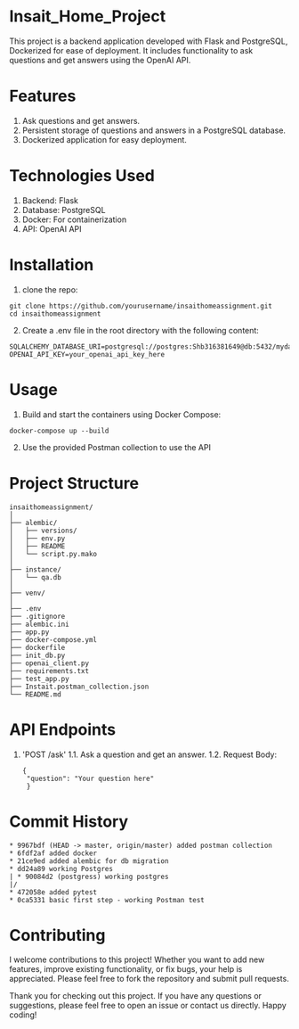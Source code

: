 # Insait_Home_Project
This project is a backend application developed with Flask and PostgreSQL, Dockerized for ease of deployment. It includes functionality to ask questions and get answers using the OpenAI API.

# Features
1. Ask questions and get answers.
2. Persistent storage of questions and answers in a PostgreSQL database.
3. Dockerized application for easy deployment.

# Technologies Used
1. Backend: Flask
2. Database: PostgreSQL
3. Docker: For containerization
4. API: OpenAI API

# Installation
1. clone the repo:
```
git clone https://github.com/yourusername/insaithomeassignment.git
cd insaithomeassignment
```
2. Create a .env file in the root directory with the following content:
```
SQLALCHEMY_DATABASE_URI=postgresql://postgres:Shb316381649@db:5432/mydatabase
OPENAI_API_KEY=your_openai_api_key_here
```

# Usage
1. Build and start the containers using Docker Compose:
```
docker-compose up --build
```
2. Use the  provided Postman collection to use the API

# Project Structure
```
insaithomeassignment/
│
├── alembic/
│   ├── versions/
│   ├── env.py
│   ├── README
│   └── script.py.mako
│
├── instance/
│   └── qa.db
│
├── venv/
│
├── .env
├── .gitignore
├── alembic.ini
├── app.py
├── docker-compose.yml
├── dockerfile
├── init_db.py
├── openai_client.py
├── requirements.txt
├── test_app.py
├── Instait.postman_collection.json
└── README.md
```
# API Endpoints
1. 'POST /ask'
   1.1. Ask a question and get an answer.
   1.2. Request Body:
   ```
   {
    "question": "Your question here"
    }
   ```
# Commit History

```
* 9967bdf (HEAD -> master, origin/master) added postman collection
* 6fdf2af added docker
* 21ce9ed added alembic for db migration
* dd24a89 working Postgres
| * 90084d2 (postgress) working postgres
|/
* 472058e added pytest
* 0ca5331 basic first step - working Postman test
```

# Contributing

I welcome contributions to this project! Whether you want to add new features, improve existing functionality, or fix bugs, your help is appreciated. Please feel free to fork the repository and submit pull requests.

Thank you for checking out this project. If you have any questions or suggestions, please feel free to open an issue or contact us directly. Happy coding!

